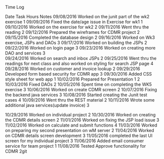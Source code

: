 Time Log

Date        Task                                            Hours       Notes
09/08/2016  Worked on the junit part of the wk2 exercise    1
09/09/2016  Fixed the date/age issue in Exercise for wk1    1
09/10/2016  Worked on the exercise for wk2                  2
09/11/2016  Went thru the reading                           2
09/12/2016  Prepared the wireframes for CDMR project        2
09/15/2016  Completed the database design                   2
09/16/2016  Worked on Wk3 exercise, JSPs and DAOs           3
09/17/2016  Worked on building the JSPs                     2
09/22/2016  Worked on login page                            3
09/23/2016  Worked on creating more DAO and services        3    
09/24/2016  Worked on search and inbox JSPs                 2
09/25/2016  Went thru the readings for next class and also worked on styling for search JSP page    4
09/28/2016  Worked on customer and invoice lookup           2
09/29/2016  Developed form based security for CDMR app      3
09/30/2016  Added CSS style sheet for web app               1
10/02/2016  Prepared for Presentation 1                     2 
10/03/2016  Fixed DAOs                                      2
10/05/2016  Spent time on completing the WK5 exercise       3
10/06/2016  Worked on create CDMR screen                    2
10/07/2016  Fixing the backend java services                3
10/08/2016  Started creating the Junit test cases           4
10/09/2016  Went thru the REST material                     2
10/11/2016  Wrote some additional java services(update invoice) 3

10/29/2016  Worked on individual project                    2
10/30/2016  Worked on creating the CDMR details screen      2
11/01/2016  Worked on fixing the JSP load issue             3
11/02/2016  Worked on calculate and submit functions        4
11/03/2016  Worked on preparing my second presentation on wM server     2
11/04/2016  Worked on CDMR details screen development       3
11/05/2016  completed the last UI screen for my individual project  3
11/06/2016  Added email consumer service for team project   1
11/08/2016  Tested Approve functionality for CDMR           2git



